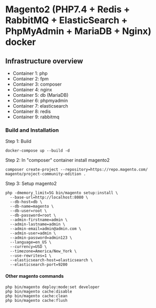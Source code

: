 # Magento2 (PHP7.4 + Redis + RabbitMQ + ElasticSearch + PhpMyAdmin + MariaDB + Nginx) docker

## Infrastructure overview
* Container 1: php
* Container 2: fpm
* Container 3: composer
* Container 4: nginx
* Container 5: db (MariaDB)
* Container 6: phpmyadmin
* Container 7: elasticsearch
* Container 8: redis
* Container 9: rabbitmq

### Build and Installation
Step 1: Build
```
docker-compose up --build -d
```
Step 2: In "composer" container install magento2
```
composer create-project --repository=https://repo.magento.com/ magento/project-community-edition .
```
Step 3: Setup magento2
```
php -dmemory_limit=5G bin/magento setup:install \
  --base-url=http://localhost:8080 \
  --db-host=db \
  --db-name=magento \
  --db-user=root \
  --db-password=root \
  --admin-firstname=admin \
  --admin-lastname=admin \
  --admin-email=admin@admin.com \
  --admin-user=admin \
  --admin-password=admin123 \
  --language=en_US \
  --currency=USD \
  --timezone=America/New_York \
  --use-rewrites=1 \
  --elasticsearch-host=elasticsearch \
  --elasticsearch-port=9200
```
#### Other magento commands
```
php bin/magento deploy:mode:set developer
php bin/magento cache:disable
php bin/magento cache:clean
php bin/magento cache:flush
```